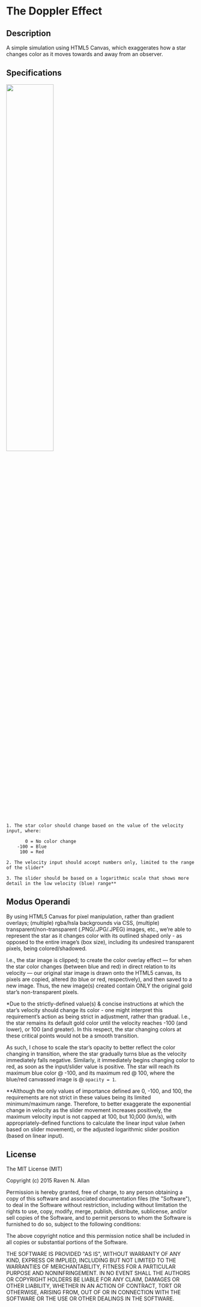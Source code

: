 # The Doppler Effect

## Description

A simple simulation using HTML5 Canvas, which exaggerates how a star changes color as it moves towards and away from an observer.


## Specifications

<img width="50%" height="auto" src="http://www.rounding8.com/CV/Demos/TheDopplerEffect/assets/images/specs.jpg">

	1. The star color should change based on the value of the velocity input, where:
	
	       0 = No color change
	    -100 = Blue
	     100 = Red

	2. The velocity input should accept numbers only, limited to the range of the slider*

	3. The slider should be based on a logarithmic scale that shows more detail in the low velocity (blue) range**


## Modus Operandi

By using HTML5 Canvas for pixel manipulation, rather than gradient overlays; (multiple) rgba/hsla backgrounds via CSS, (multiple) transparent/non-transparent (.PNG/.JPG/.JPEG) images, etc., we’re able to represent the star as it changes color with its outlined shaped only - as opposed to the entire image’s (box size), including its undesired transparent pixels, being colored/shadowed.

I.e., the star image is clipped; to create the color overlay effect — for when the star color changes (between blue and red) in direct relation to its velocity — our original star image is drawn onto the HTML5 canvas, its pixels are copied, altered (to blue or red, respectively), and then saved to a new image. Thus, the new image(s) created contain ONLY the original gold star’s non-transparent pixels.

*Due to the strictly-defined value(s) & concise instructions at which the star’s velocity should change its color - one might interpret this requirement’s action as being strict in adjustment, rather than gradual. I.e., the star remains its default gold color until the velocity reaches -100 (and lower), or 100 (and greater). In this respect, the star changing colors at these critical points would not be a smooth transition.

As such, I chose to scale the star’s opacity to better reflect the color changing in transition, where the star gradually turns blue as the velocity immediately falls negative. Similarly, it immediately begins changing color to red, as soon as the input/slider value is positive. The star will reach its maximum blue color @ -100, and its maximum red @ 100, where the blue/red canvassed image is @ `opacity = 1`.

**Although the only values of importance defined are 0, -100, and 100, the requirements are not strict in these values being its limited minimum/maximum range. Therefore, to better exaggerate the exponential change in velocity as the slider movement increases positively, the maximum velocity input is not capped at 100, but 10,000 (km/s), with appropriately-defined functions to calculate the linear input value (when based on slider movement), or the adjusted logarithmic slider position (based on linear input).

## License

The MIT License (MIT)

Copyright (c) 2015 Raven N. Allan

Permission is hereby granted, free of charge, to any person obtaining a copy
of this software and associated documentation files (the "Software"), to deal
in the Software without restriction, including without limitation the rights
to use, copy, modify, merge, publish, distribute, sublicense, and/or sell
copies of the Software, and to permit persons to whom the Software is
furnished to do so, subject to the following conditions:

The above copyright notice and this permission notice shall be included in all
copies or substantial portions of the Software.

THE SOFTWARE IS PROVIDED "AS IS", WITHOUT WARRANTY OF ANY KIND, EXPRESS OR
IMPLIED, INCLUDING BUT NOT LIMITED TO THE WARRANTIES OF MERCHANTABILITY,
FITNESS FOR A PARTICULAR PURPOSE AND NONINFRINGEMENT. IN NO EVENT SHALL THE
AUTHORS OR COPYRIGHT HOLDERS BE LIABLE FOR ANY CLAIM, DAMAGES OR OTHER
LIABILITY, WHETHER IN AN ACTION OF CONTRACT, TORT OR OTHERWISE, ARISING FROM,
OUT OF OR IN CONNECTION WITH THE SOFTWARE OR THE USE OR OTHER DEALINGS IN THE
SOFTWARE.
